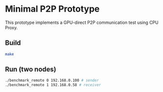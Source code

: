 # Minimal P2P Prototype

This prototype implements a GPU-direct P2P communication test using CPU Proxy.

## Build
```bash
make            
```

## Run (two nodes)
```bash
./benchmark_remote 0 192.168.0.100 # sender
./benchmark_remote 1 192.168.0.58 # receiver
```
